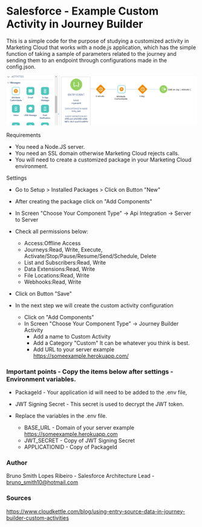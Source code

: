 # Salesforce - Example Custom Activity in Journey Builder

This is a simple code for the purpose of studying a customized activity in Marketing Cloud that works with a node.js application, which has the simple function of taking a sample of parameters related to the journey and sending them to an endpoint through configurations made in the config.json.



![Journey Activity Example](https://github.com/brunoslribeiro/sfmc-custom-activity-journey-builder/blob/main/assets/example2.png)

Requirements
- You need a Node.JS server.
- You need an SSL domain otherwise Marketing Cloud rejects calls. 
- You will need to create a customized package in your Marketing Cloud environment.

Settings
- Go to Setup > Installed Packages > Click on Button "New"
- After creating the package click on "Add Components"
- In Screen "Choose Your Component Type" -> Api Integration -> Server to Server
- Check all permissions below:
  - Access:Offline Access
  - Journeys:Read, Write, Execute, Activate/Stop/Pause/Resume/Send/Schedule, Delete
  - List and Subscribers:Read, Write
  - Data Extensions:Read, Write
  - File Locations:Read, Write
  - Webhooks:Read, Write
- Click on Button "Save"

- In the next step we will create the custom activity configuration
  - Click on "Add Components"
  - In Screen "Choose Your Component Type" -> Journey Builder Activity
    - Add a name to Custom Activity
    - Add a Category "Custom" It can be whatever you think is best.
    - Add URL to your server example https://someexample.herokuapp.com/

### Important points - Copy the items below after settings - Environment variables.
- PackageId - Your application id will need to be added to the .env file, 
- JWT Signing Secret - This secret is used to decrypt the JWT token.

- Replace the variables in the .env file.
  - BASE_URL - Domain of your server example https://someexample.herokuapp.com
  - JWT_SECRET - Copy of JWT Signing Secret
  - APPLICATIONID - Copy of PackageId

### Author
Bruno Smith Lopes Ribeiro - Salesforce Architecture Lead - bruno_smith10@hotmail.com

### Sources
https://www.cloudkettle.com/blog/using-entry-source-data-in-journey-builder-custom-activities
